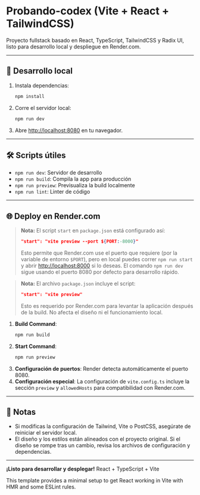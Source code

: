 # Probando-codex (Vite + React + TailwindCSS)

Proyecto fullstack basado en React, TypeScript, TailwindCSS y Radix UI, listo para desarrollo local y despliegue en Render.com.

---

## 🚀 Desarrollo local

1. Instala dependencias:
   ```bash
   npm install
   ```
2. Corre el servidor local:
   ```bash
   npm run dev
   ```
3. Abre [http://localhost:8080](http://localhost:8080) en tu navegador.

---

## 🛠️ Scripts útiles
- `npm run dev`: Servidor de desarrollo
- `npm run build`: Compila la app para producción
- `npm run preview`: Previsualiza la build localmente
- `npm run lint`: Linter de código

---

## 🌐 Deploy en Render.com

> **Nota:** El script `start` en `package.json` está configurado así:
> ```json
> "start": "vite preview --port ${PORT:-8000}"
> ```
> Esto permite que Render.com use el puerto que requiere (por la variable de entorno `$PORT`), pero en local puedes correr `npm run start` y abrir [http://localhost:8000](http://localhost:8000) si lo deseas. El comando `npm run dev` sigue usando el puerto 8080 por defecto para desarrollo rápido.


> **Nota:** El archivo `package.json` incluye el script:
> ```json
> "start": "vite preview"
> ```
> Esto es requerido por Render.com para levantar la aplicación después de la build. No afecta el diseño ni el funcionamiento local.

1. **Build Command**:  
   ```bash
   npm run build
   ```
2. **Start Command**:  
   ```bash
   npm run preview
   ```
3. **Configuración de puertos**: Render detecta automáticamente el puerto 8080.
4. **Configuración especial**: La configuración de `vite.config.ts` incluye la sección `preview` y `allowedHosts` para compatibilidad con Render.com.

---

## 📝 Notas
- Si modificas la configuración de Tailwind, Vite o PostCSS, asegúrate de reiniciar el servidor local.
- El diseño y los estilos están alineados con el proyecto original. Si el diseño se rompe tras un cambio, revisa los archivos de configuración y dependencias.

---

**¡Listo para desarrollar y desplegar!**
React + TypeScript + Vite

This template provides a minimal setup to get React working in Vite with HMR and some ESLint rules.
